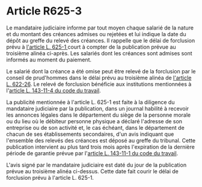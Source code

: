 # Article R625-3

<p>Le mandataire judiciaire informe par tout moyen chaque salarié de la nature et du montant des créances admises ou rejetées et lui indique la date du dépôt au greffe du relevé des créances. Il rappelle que le délai de forclusion prévu à <a href='/code-de-commerce/partie-legislative/livre-vi-des-difficultes-des-entreprises/titre-ii-de-la-sauvegarde/chapitre-v-du-reglement-des-creances-resultant-du-contrat-de-travail/section-1-de-la-verification-des-creances/l625-1.md'>l'article L. 625-1 </a>court à compter de la publication prévue au troisième alinéa ci-après. Les salariés dont les créances sont admises sont informés au moment du paiement. </p><p>Le salarié dont la créance a été omise peut être relevé de la forclusion par le conseil de prud'hommes dans le délai prévu au troisième alinéa de <a href='/code-de-commerce/partie-legislative/livre-vi-des-difficultes-des-entreprises/titre-ii-de-la-sauvegarde/chapitre-ii-de-lentreprise-au-cours-de-la-periode-dobservation/l622-26.md'>l'article L. 622-26</a>. Le relevé de forclusion bénéficie aux institutions mentionnées à l'<a href='/code-du-travail/partie-legislative-ancienne/livre-ier-conventions-relatives-au-travail/titre-iv-salaire/chapitre-iii-paiement-du-salaire/section-2-privileges-et-garanties-de-la-creance-de-salaire/l143-11-4.md'>article L. 143-11-4 du code du travail</a>. </p><p>La publicité mentionnée à l'article L. 625-1 est faite à la diligence du mandataire judiciaire par la publication, dans un journal habilité à recevoir les annonces légales dans le département du siège de la personne morale ou du lieu où le débiteur personne physique a déclaré l'adresse de son entreprise ou de son activité et, le cas échéant, dans le département de chacun de ses établissements secondaires, d'un avis indiquant que l'ensemble des relevés des créances est déposé au greffe du tribunal. Cette publication intervient au plus tard trois mois après l'expiration de la dernière période de garantie prévue par l'<a href='/affichCodeArticle.do?cidTexte=LEGITEXT000006072050&idArticle=LEGIARTI000006647137&dateTexte=&categorieLien=cid'>article L. 143-11-1 du code du travail</a>.</p><p>L'avis signé par le mandataire judiciaire est daté du jour de la publication prévue au troisième alinéa ci-dessus. Cette date fait courir le délai de forclusion prévu à l'article L. 625-1.</p>